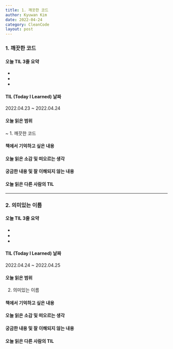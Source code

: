 ```yaml
---
title: 1. 깨끗한 코드 
author: Kyuwan Kim
date: 2022-04-24
category: CleanCode
layout: post
---
```

### 1. 깨끗한 코드 

#### 오늘 TIL 3줄 요약  
- 
- 
- 

#### TIL (Today I Learned) 날짜 
2022.04.23 ~ 2022.04.24

#### 오늘 읽은 범위
~ 1. 깨끗한 코드 

#### 책에서 기억하고 싶은 내용

#### 오늘 읽은 소감 및 떠오르는 생각 

#### 궁금한 내용 및 잘 이해되지 않는 내용 

#### 오늘 읽은 다른 사람의 TIL

----------------------------------------------------------------

### 2. 의미있는 이름 

#### 오늘 TIL 3줄 요약  
- 
- 
- 

#### TIL (Today I Learned) 날짜 
2022.04.24 ~ 2022.04.25

#### 오늘 읽은 범위
 2. 의미있는 이름  

#### 책에서 기억하고 싶은 내용

#### 오늘 읽은 소감 및 떠오르는 생각 

#### 궁금한 내용 및 잘 이해되지 않는 내용 

#### 오늘 읽은 다른 사람의 TIL

